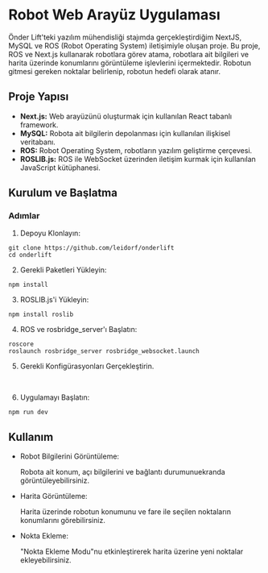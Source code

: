 # Robot Web Arayüz Uygulaması

Önder Lift'teki yazılım mühendisliği stajımda gerçekleştirdiğim NextJS, MySQL ve ROS (Robot Operating System) iletişimiyle oluşan proje. Bu proje, ROS ve Next.js kullanarak robotlara görev atama, robotlara ait bilgileri ve harita üzerinde konumlarını görüntüleme işlevlerini içermektedir. Robotun gitmesi gereken noktalar belirlenip, robotun hedefi olarak atanır.

## Proje Yapısı

- **Next.js:** Web arayüzünü oluşturmak için kullanılan React tabanlı framework.
- **MySQL:** Robota ait bilgilerin depolanması için kullanılan ilişkisel veritabanı.
- **ROS:** Robot Operating System, robotların yazılım geliştirme çerçevesi.
- **ROSLIB.js:** ROS ile WebSocket üzerinden iletişim kurmak için kullanılan JavaScript kütüphanesi.

## Kurulum ve Başlatma

### Adımlar

1. Depoyu Klonlayın:

```
git clone https://github.com/leidorf/onderlift
cd onderlift
```

2. Gerekli Paketleri Yükleyin:

```
npm install
```

3. ROSLIB.js'i Yükleyin:

```
npm install roslib
```
4. ROS ve rosbridge_server'ı Başlatın:

```
roscore
roslaunch rosbridge_server rosbridge_websocket.launch
```

5. Gerekli Konfigürasyonları Gerçekleştirin.
<br/>

6. Uygulamayı Başlatın:
```
npm run dev
```

## Kullanım

- Robot Bilgilerini Görüntüleme:
  
  Robota ait konum, açı bilgilerini ve bağlantı durumunuekranda görüntüleyebilirsiniz.
  
- Harita Görüntüleme:

  Harita üzerinde robotun konumunu ve fare ile seçilen noktaların konumlarını görebilirsiniz.

- Nokta Ekleme:

  "Nokta Ekleme Modu"nu etkinleştirerek harita üzerine yeni noktalar ekleyebilirsiniz.
  

